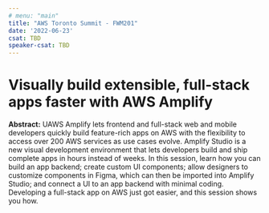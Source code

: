 ```yaml
---
# menu: "main"
title: "AWS Toronto Summit - FWM201"
date: '2022-06-23'
csat: TBD
speaker-csat: TBD
---
```


# Visually build extensible, full-stack apps faster with AWS Amplify

**Abstract:** UAWS Amplify lets frontend and full-stack web and mobile developers quickly build feature-rich apps on AWS with the flexibility to access over 200 AWS services as use cases evolve. Amplify Studio is a new visual development environment that lets developers build and ship complete apps in hours instead of weeks. In this session, learn how you can build an app backend; create custom UI components; allow designers to customize components in Figma, which can then be imported into Amplify Studio; and connect a UI to an app backend with minimal coding. Developing a full-stack app on AWS just got easier, and this session shows you how.